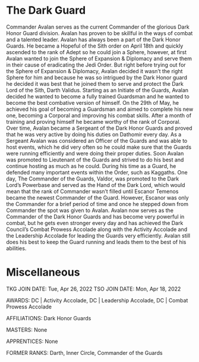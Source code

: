 # The Dark Guard

Commander Avalan serves as the current Commander of the glorious Dark Honor Guard division.
Avalan has proven to be skillful in the ways of combat and a talented leader.
Avalan has always been a part of the Dark Honor Guards.
He became a Hopeful of the Sith order on April 18th and quickly ascended to the rank of Adept so he could join a Sphere, however, at first Avalan wanted to join the Sphere of Expansion & Diplomacy and serve them in their cause of eradicating the Jedi Order.
But right before trying out for the Sphere of Expansion & Diplomacy, Avalan decided it wasn’t the right Sphere for him and because he was so intrigued by the Dark Honor guard he decided it was best that he joined them to serve and protect the Dark Lord of the Sith, Darth Validus.
Starting as an Initiate of the Guards, Avalan decided he wanted to become a fully trained Guardsman and he wanted to become the best combative version of himself.
On the 29th of May, he achieved his goal of becoming a Guardsman and aimed to complete his new one, becoming a Corporal and improving his combat skills.
After a month of training and proving himself he became worthy of the rank of Corporal.
Over time, Avalan became a Sergeant of the Dark Honor Guards and proved that he was very active by doing his duties on Dathomir every day.
As a Sergeant Avalan was considered an Officer of the Guards and was able to host events, which he did very often so he could make sure that the Guards were running efficiently and were doing their proper duties.
Soon Avalan was promoted to Lieutenant of the Guards and strived to do his best and continue hosting as much as he could.
During his time as a Guard, he defended many important events within the Order, such as Kaggaths.
One day, The Commander of the Guards, Valdor, was promoted to the Dark Lord’s Powerbase and served as the Hand of the Dark Lord, which would mean that the rank of Commander wasn’t filled until Escanor Temenos became the newest Commander of the Guard.
However, Escanor was only the Commander for a brief period of time and once he stepped down from Commander the spot was given to Avalan.
Avalan now serves as the Commander of the Dark Honor Guards and has become very powerful in combat, but he gets even stronger every day and has achieved the Dark Council’s Combat Prowess Accolade along with the Activity Accolade and the Leadership Accolade for leading the Guards very efficiently.
Avalan still does his best to keep the Guard running and leads them to the best of his abilities.

# Miscellaneous

TKG JOIN DATE: Tue, Apr 26, 2022
TSO JOIN DATE: Mon, Apr 18, 2022

AWARDS: DC | Activity Accolade, DC | Leadership Accolade, DC | Combat Prowess Accolade

AFFILIATIONS: Dark Honor Guards

MASTERS: None

APPRENTICES: None

FORMER RANKS: Darth, Inner Circle, Commander of the Guards

